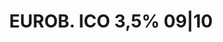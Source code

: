 ---
layout: asset
title: EUROB. ICO 3,5% 09|10                                       
isin: XS0379578361
---
